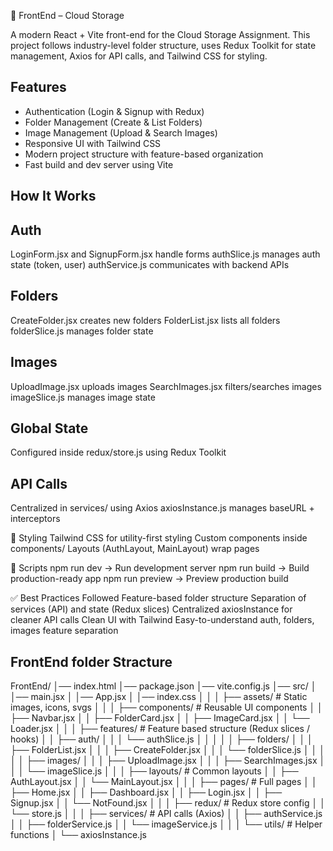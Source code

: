 📂 FrontEnd – Cloud Storage

A modern React + Vite front-end for the Cloud Storage Assignment.
This project follows industry-level folder structure, uses Redux Toolkit for state management, Axios for API calls, and Tailwind CSS for styling.

## Features
* Authentication (Login & Signup with Redux)
* Folder Management (Create & List Folders)
* Image Management (Upload & Search Images)
* Responsive UI with Tailwind CSS
* Modern project structure with feature-based organization
* Fast build and dev server using Vite

## How It Works

## Auth
LoginForm.jsx and SignupForm.jsx handle forms
authSlice.js manages auth state (token, user)
authService.js communicates with backend APIs

## Folders
CreateFolder.jsx creates new folders
FolderList.jsx lists all folders
folderSlice.js manages folder state

## Images
UploadImage.jsx uploads images
SearchImages.jsx filters/searches images
imageSlice.js manages image state

## Global State
Configured inside redux/store.js using Redux Toolkit

## API Calls
Centralized in services/ using Axios
axiosInstance.js manages baseURL + interceptors

🎨 Styling
Tailwind CSS for utility-first styling
Custom components inside components/
Layouts (AuthLayout, MainLayout) wrap pages

🔑 Scripts
npm run dev → Run development server
npm run build → Build production-ready app
npm run preview → Preview production build

✅ Best Practices Followed
Feature-based folder structure
Separation of services (API) and state (Redux slices)
Centralized axiosInstance for cleaner API calls
Clean UI with Tailwind
Easy-to-understand auth, folders, images feature separation


## FrontEnd folder Stracture

FrontEnd/
│── index.html
│── package.json
│── vite.config.js
│── src/
│ │── main.jsx
│ │── App.jsx
│ │── index.css
│ │
│ ├── assets/ # Static images, icons, svgs
│ │
│ ├── components/ # Reusable UI components
│ │ ├── Navbar.jsx
│ │ ├── FolderCard.jsx
│ │ ├── ImageCard.jsx
│ │ └── Loader.jsx
│ │
│ ├── features/ # Feature based structure (Redux slices / hooks)
│ │ ├── auth/
│ │ │ └── authSlice.js
│ │ │
│ │ ├── folders/
│ │ │ ├── FolderList.jsx
│ │ │ ├── CreateFolder.jsx
│ │ │ └── folderSlice.js
│ │ │
│ │ ├── images/
│ │ │ ├── UploadImage.jsx
│ │ │ ├── SearchImages.jsx
│ │ │ └── imageSlice.js
│ │
│ ├── layouts/ # Common layouts
│ │ ├── AuthLayout.jsx
│ │ └── MainLayout.jsx
│ │
│ ├── pages/ # Full pages
│ │ ├── Home.jsx
│ │ ├── Dashboard.jsx
│ │ ├── Login.jsx
│ │ ├── Signup.jsx
│ │ └── NotFound.jsx
│ │
│ ├── redux/ # Redux store config
│ │ └── store.js
│ │
│ ├── services/ # API calls (Axios)
│ │ ├── authService.js
│ │ ├── folderService.js
│ │ └── imageService.js
│ │
│ └── utils/ # Helper functions
│ └── axiosInstance.js
